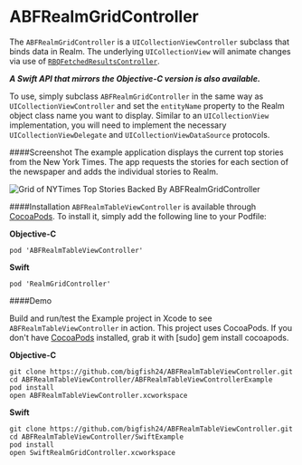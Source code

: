 # ABFRealmGridController
The `ABFRealmGridController` is a `UICollectionViewController` subclass that binds data in Realm. The underlying `UICollectionView` will animate changes via use of [`RBQFetchedResultsController`](https://github.com/Roobiq/RBQFetchedResultsController).

_**A Swift API that mirrors the Objective-C version is also available.**_

To use, simply subclass `ABFRealmGridController` in the same way as `UICollectionViewController` and set the `entityName` property to the Realm object class name you want to display. Similar to an `UICollectionView` implementation, you will need to implement the necessary `UICollectionViewDelegate` and `UICollectionViewDataSource` protocols.

####Screenshot
The example application displays the current top stories from the New York Times. The app requests the stories for each section of the newspaper and adds the individual stories to Realm.

![Grid of NYTimes Top Stories Backed By ABFRealmGridController](/images/ABFRealmGridController.gif?raw=true "Grid of NYTimes Top Stories Backed By ABFRealmGridController")

####Installation
`ABFRealmTableViewController` is available through [CocoaPods](http://cocoapods.org). To install
it, simply add the following line to your Podfile:

**Objective-C**
```
pod 'ABFRealmTableViewController'
```

**Swift**
```
pod 'RealmGridController'
```

####Demo

Build and run/test the Example project in Xcode to see `ABFRealmTableViewController` in action. This project uses CocoaPods. If you don't have [CocoaPods](http://cocoapods.org/) installed, grab it with [sudo] gem install cocoapods.

**Objective-C**
```
git clone https://github.com/bigfish24/ABFRealmTableViewController.git
cd ABFRealmTableViewController/ABFRealmTableViewControllerExample
pod install
open ABFRealmTableViewController.xcworkspace
```

**Swift**
```
git clone https://github.com/bigfish24/ABFRealmTableViewController.git
cd ABFRealmTableViewController/SwiftExample
pod install
open SwiftRealmGridController.xcworkspace
```
